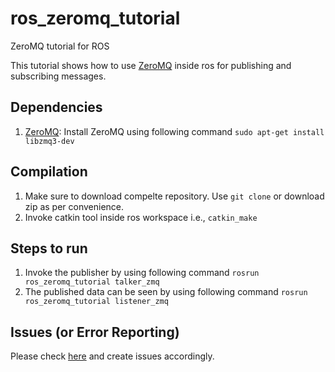 # ros_zeromq_tutorial
ZeroMQ tutorial for ROS

This tutorial shows how to use [ZeroMQ](http://zeromq.org/) inside ros for publishing and subscribing messages.

## Dependencies
1. [ZeroMQ](http://zeromq.org/): Install ZeroMQ using following command `sudo apt-get install libzmq3-dev`

## Compilation
1. Make sure to download compelte repository. Use `git clone` or download zip as per convenience.
1. Invoke catkin tool inside ros workspace i.e., `catkin_make`

## Steps to run
1. Invoke the publisher by using following command `rosrun ros_zeromq_tutorial talker_zmq`
1. The published data can be seen by using following command `rosrun ros_zeromq_tutorial listener_zmq`

## Issues (or Error Reporting)
Please check [here](https://github.com/ravijo/ros_zeromq_tutorial/issues) and create issues accordingly.
